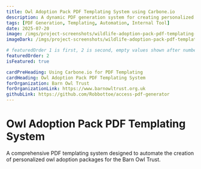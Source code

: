 ```yaml
---
title: Owl Adoption Pack PDF Templating System using Carbone.io
description: A dynamic PDF generation system for creating personalized owl adoption certificates, letters and cards.
tags: [PDF Generation, Templating, Automation, Internal Tool]
date: 2025-07-20
image: /imgs/project-screenshots/wildlife-adoption-pack-pdf-templating-system.png
imageDark: /imgs/project-screenshots/wildlife-adoption-pack-pdf-templating-system-dark.png

# featuredOrder 1 is first, 2 is second, empty values shown after numbered items
featuredOrder: 2
isFeatured: true

cardPreHeading: Using Carbone.io for PDF Templating
cardHeading: Owl Adoption Pack PDF Templating System
forOrganization: Barn Owl Trust
forOrganizationLink: https://www.barnowltrust.org.uk
githubLink: https://github.com/Robbottoe/access-pdf-generator
---
```


# Owl Adoption Pack PDF Templating System

A comprehensive PDF templating system designed to automate the creation of personalized owl adoption packages for the Barn Owl Trust.
